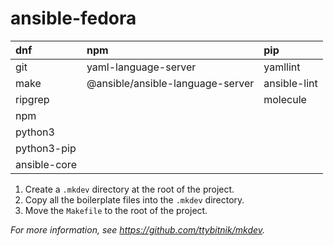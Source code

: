 # ansible-fedora

| dnf          | npm                              | pip          |
|:-------------|:---------------------------------|:-------------|
| git          | yaml-language-server             | yamllint     |
| make         | @ansible/ansible-language-server | ansible-lint |
| ripgrep      |                                  | molecule     |
| npm          |                                  |              |
| python3      |                                  |              |
| python3-pip  |                                  |              |
| ansible-core |                                  |              |

1. Create a `.mkdev` directory at the root of the project.
2. Copy all the boilerplate files into the `.mkdev` directory.
3. Move the `Makefile` to the root of the project.

*For more information, see <https://github.com/ttybitnik/mkdev>.*
